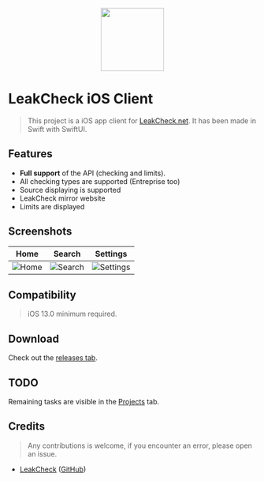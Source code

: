 <p align="center">
    <img src="https://i.imgur.com/Rl77uDz.png" width="128" />
</p>

# LeakCheck iOS Client
> This project is a iOS app client for [LeakCheck.net](https://leakcheck.net). It has been made in Swift with SwiftUI.

## Features
- **Full support** of the API (checking and limits).
- All checking types are supported (Entreprise too)
- Source displaying is supported
- LeakCheck mirror website
- Limits are displayed

## Screenshots
| Home | Search | Settings |
|:----:|:------:|:--------:|
| ![Home](https://i.imgur.com/gyOAibt.png) | ![Search](https://i.imgur.com/ywvNq2K.png) | ![Settings](https://i.imgur.com/mN2rjHn.png) |

## Compatibility
> iOS 13.0 minimum required.

## Download
Check out the [releases tab](https://github.com/vlourme/leakcheck-ios/releases).

## TODO
Remaining tasks are visible in the [Projects](https://github.com/vlourme/leakcheck-ios/projects) tab.

## Credits
> Any contributions is welcome, if you encounter an error, please open an issue.

- [LeakCheck](https://leakcheck.net) ([GitHub](https://github.com/leakcheck))
